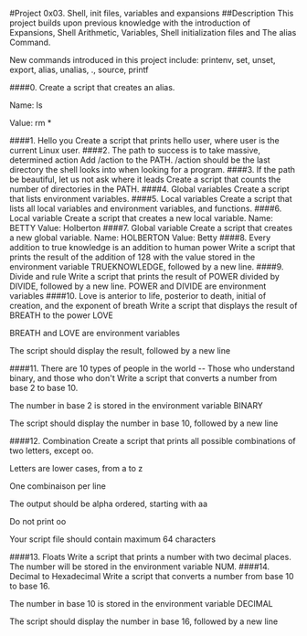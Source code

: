 #Project 0x03. Shell, init files, variables and expansions ##Description This project builds upon previous knowledge with the introduction of Expansions, Shell Arithmetic, Variables, Shell initialization files and The alias Command.



New commands introduced in this project include: printenv, set, unset, export, alias, unalias, ., source, printf



####0.<o> Create a script that creates an alias.



Name: ls

Value: rm *

####1. Hello you Create a script that prints hello user, where user is the current Linux user. ####2. The path to success is to take massive, determined action Add /action to the PATH. /action should be the last directory the shell looks into when looking for a program. ####3. If the path be beautiful, let us not ask where it leads Create a script that counts the number of directories in the PATH. ####4. Global variables Create a script that lists environment variables. ####5. Local variables Create a script that lists all local variables and environment variables, and functions. ####6. Local variable Create a script that creates a new local variable. Name: BETTY Value: Holberton ####7. Global variable Create a script that creates a new global variable. Name: HOLBERTON Value: Betty ####8. Every addition to true knowledge is an addition to human power Write a script that prints the result of the addition of 128 with the value stored in the environment variable TRUEKNOWLEDGE, followed by a new line. ####9. Divide and rule Write a script that prints the result of POWER divided by DIVIDE, followed by a new line. POWER and DIVIDE are environment variables ####10. Love is anterior to life, posterior to death, initial of creation, and the exponent of breath Write a script that displays the result of BREATH to the power LOVE



BREATH and LOVE are environment variables

The script should display the result, followed by a new line

####11. There are 10 types of people in the world -- Those who understand binary, and those who don't Write a script that converts a number from base 2 to base 10.



The number in base 2 is stored in the environment variable BINARY

The script should display the number in base 10, followed by a new line

####12. Combination Create a script that prints all possible combinations of two letters, except oo.



Letters are lower cases, from a to z

One combinaison per line

The output should be alpha ordered, starting with aa

Do not print oo

Your script file should contain maximum 64 characters

####13. Floats Write a script that prints a number with two decimal places. The number will be stored in the environment variable NUM. ####14. Decimal to Hexadecimal Write a script that converts a number from base 10 to base 16.



The number in base 10 is stored in the environment variable DECIMAL

The script should display the number in base 16, followed by a new line

